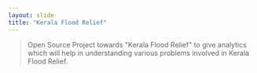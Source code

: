 ```yaml
---
layout: slide
title: "Kerala Flood Relief"
---
```


>Open Source Project towards "Kerala Flood Relief" to give analytics which will help in understanding various problems involved in Kerala Flood Relief.
